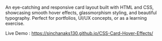 An eye-catching and responsive card layout built with HTML and CSS, showcasing smooth hover effects, glassmorphism styling, and beautiful typography. 
Perfect for portfolios, UI/UX concepts, or as a learning exercise.
 
 Live Demo : https://sinchanaks130.github.io/CSS-Card-Hover-Effects/
